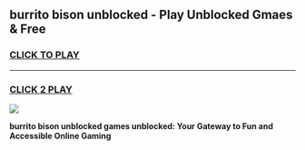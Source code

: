 
## burrito bison unblocked - Play Unblocked Gmaes & Free
<h3>
<a href="https://news.freeplayer.one?title=burrito_bison_unblocked&ref=16F">CLICK TO PLAY</a></h3>
<hr>

<h3>
<a href="https://news.freeplayer.one?title=burrito_bison_unblocked&ref=16F">CLICK 2 PLAY</a>
  
</h3>

<a href="https://news.freeplayer.one?title=burrito_bison_unblocked&ref=16F/"><img src="https://clearcache.store/games.png"></a>


**burrito bison unblocked games unblocked: Your Gateway to Fun and Accessible Online Gaming**
